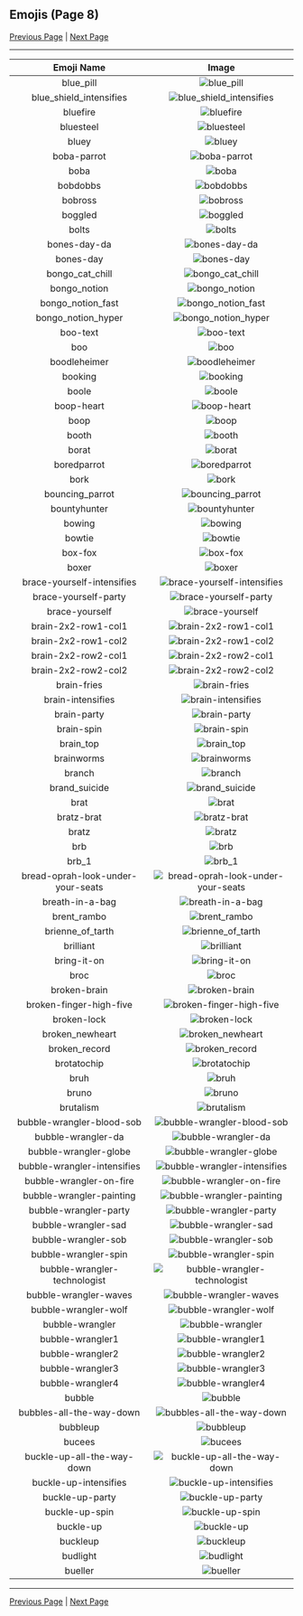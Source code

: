 
## Emojis (Page 8)

[Previous Page](/docs/hny/page-b-0007.md)
  | [Next Page](/docs/hny/page-b-0009.md)

<hr />

|Emoji Name|Image|
| :-: | :-: |
|blue_pill| ![blue_pill](/emojis/hny/blue_pill.png)|
|blue_shield_intensifies| ![blue_shield_intensifies](/emojis/hny/blue_shield_intensifies.gif)|
|bluefire| ![bluefire](/emojis/hny/bluefire.png)|
|bluesteel| ![bluesteel](/emojis/hny/bluesteel.png)|
|bluey| ![bluey](/emojis/hny/bluey.png)|
|boba-parrot| ![boba-parrot](/emojis/hny/boba-parrot.gif)|
|boba| ![boba](/emojis/hny/boba.png)|
|bobdobbs| ![bobdobbs](/emojis/hny/bobdobbs.png)|
|bobross| ![bobross](/emojis/hny/bobross.png)|
|boggled| ![boggled](/emojis/hny/boggled.gif)|
|bolts| ![bolts](/emojis/hny/bolts.png)|
|bones-day-da| ![bones-day-da](/emojis/hny/bones-day-da.png)|
|bones-day| ![bones-day](/emojis/hny/bones-day.png)|
|bongo_cat_chill| ![bongo_cat_chill](/emojis/hny/bongo_cat_chill.gif)|
|bongo_notion| ![bongo_notion](/emojis/hny/bongo_notion.gif)|
|bongo_notion_fast| ![bongo_notion_fast](/emojis/hny/bongo_notion_fast.gif)|
|bongo_notion_hyper| ![bongo_notion_hyper](/emojis/hny/bongo_notion_hyper.gif)|
|boo-text| ![boo-text](/emojis/hny/boo-text.png)|
|boo| ![boo](/emojis/hny/boo.jpg)|
|boodleheimer| ![boodleheimer](/emojis/hny/boodleheimer.jpg)|
|booking| ![booking](/emojis/hny/booking.png)|
|boole| ![boole](/emojis/hny/boole.png)|
|boop-heart| ![boop-heart](/emojis/hny/boop-heart.gif)|
|boop| ![boop](/emojis/hny/boop.png)|
|booth| ![booth](/emojis/hny/booth.jpg)|
|borat| ![borat](/emojis/hny/borat.png)|
|boredparrot| ![boredparrot](/emojis/hny/boredparrot.gif)|
|bork| ![bork](/emojis/hny/bork.png)|
|bouncing_parrot| ![bouncing_parrot](/emojis/hny/bouncing_parrot.gif)|
|bountyhunter| ![bountyhunter](/emojis/hny/bountyhunter.png)|
|bowing| ![bowing](/emojis/hny/bowing.gif)|
|bowtie| ![bowtie](/emojis/hny/bowtie.png)|
|box-fox| ![box-fox](/emojis/hny/box-fox.png)|
|boxer| ![boxer](/emojis/hny/boxer.jpg)|
|brace-yourself-intensifies| ![brace-yourself-intensifies](/emojis/hny/brace-yourself-intensifies.gif)|
|brace-yourself-party| ![brace-yourself-party](/emojis/hny/brace-yourself-party.gif)|
|brace-yourself| ![brace-yourself](/emojis/hny/brace-yourself.png)|
|brain-2x2-row1-col1| ![brain-2x2-row1-col1](/emojis/hny/brain-2x2-row1-col1.png)|
|brain-2x2-row1-col2| ![brain-2x2-row1-col2](/emojis/hny/brain-2x2-row1-col2.png)|
|brain-2x2-row2-col1| ![brain-2x2-row2-col1](/emojis/hny/brain-2x2-row2-col1.png)|
|brain-2x2-row2-col2| ![brain-2x2-row2-col2](/emojis/hny/brain-2x2-row2-col2.png)|
|brain-fries| ![brain-fries](/emojis/hny/brain-fries.png)|
|brain-intensifies| ![brain-intensifies](/emojis/hny/brain-intensifies.gif)|
|brain-party| ![brain-party](/emojis/hny/brain-party.gif)|
|brain-spin| ![brain-spin](/emojis/hny/brain-spin.gif)|
|brain_top| ![brain_top](/emojis/hny/brain_top.jpg)|
|brainworms| ![brainworms](/emojis/hny/brainworms.gif)|
|branch| ![branch](/emojis/hny/branch.png)|
|brand_suicide| ![brand_suicide](/emojis/hny/brand_suicide.png)|
|brat| ![brat](/emojis/hny/brat.png)|
|bratz-brat| ![bratz-brat](/emojis/hny/bratz-brat.png)|
|bratz| ![bratz](/emojis/hny/bratz.png)|
|brb| ![brb](/emojis/hny/brb.gif)|
|brb_1| ![brb_1](/emojis/hny/brb_1.png)|
|bread-oprah-look-under-your-seats| ![bread-oprah-look-under-your-seats](/emojis/hny/bread-oprah-look-under-your-seats.png)|
|breath-in-a-bag| ![breath-in-a-bag](/emojis/hny/breath-in-a-bag.png)|
|brent_rambo| ![brent_rambo](/emojis/hny/brent_rambo.gif)|
|brienne_of_tarth| ![brienne_of_tarth](/emojis/hny/brienne_of_tarth.png)|
|brilliant| ![brilliant](/emojis/hny/brilliant.gif)|
|bring-it-on| ![bring-it-on](/emojis/hny/bring-it-on.gif)|
|broc| ![broc](/emojis/hny/broc.gif)|
|broken-brain| ![broken-brain](/emojis/hny/broken-brain.png)|
|broken-finger-high-five| ![broken-finger-high-five](/emojis/hny/broken-finger-high-five.png)|
|broken-lock| ![broken-lock](/emojis/hny/broken-lock.png)|
|broken_newheart| ![broken_newheart](/emojis/hny/broken_newheart.png)|
|broken_record| ![broken_record](/emojis/hny/broken_record.png)|
|brotatochip| ![brotatochip](/emojis/hny/brotatochip.jpg)|
|bruh| ![bruh](/emojis/hny/bruh.png)|
|bruno| ![bruno](/emojis/hny/bruno.png)|
|brutalism| ![brutalism](/emojis/hny/brutalism.png)|
|bubble-wrangler-blood-sob| ![bubble-wrangler-blood-sob](/emojis/hny/bubble-wrangler-blood-sob.png)|
|bubble-wrangler-da| ![bubble-wrangler-da](/emojis/hny/bubble-wrangler-da.png)|
|bubble-wrangler-globe| ![bubble-wrangler-globe](/emojis/hny/bubble-wrangler-globe.gif)|
|bubble-wrangler-intensifies| ![bubble-wrangler-intensifies](/emojis/hny/bubble-wrangler-intensifies.gif)|
|bubble-wrangler-on-fire| ![bubble-wrangler-on-fire](/emojis/hny/bubble-wrangler-on-fire.gif)|
|bubble-wrangler-painting| ![bubble-wrangler-painting](/emojis/hny/bubble-wrangler-painting.png)|
|bubble-wrangler-party| ![bubble-wrangler-party](/emojis/hny/bubble-wrangler-party.gif)|
|bubble-wrangler-sad| ![bubble-wrangler-sad](/emojis/hny/bubble-wrangler-sad.png)|
|bubble-wrangler-sob| ![bubble-wrangler-sob](/emojis/hny/bubble-wrangler-sob.png)|
|bubble-wrangler-spin| ![bubble-wrangler-spin](/emojis/hny/bubble-wrangler-spin.gif)|
|bubble-wrangler-technologist| ![bubble-wrangler-technologist](/emojis/hny/bubble-wrangler-technologist.png)|
|bubble-wrangler-waves| ![bubble-wrangler-waves](/emojis/hny/bubble-wrangler-waves.gif)|
|bubble-wrangler-wolf| ![bubble-wrangler-wolf](/emojis/hny/bubble-wrangler-wolf.png)|
|bubble-wrangler| ![bubble-wrangler](/emojis/hny/bubble-wrangler.png)|
|bubble-wrangler1| ![bubble-wrangler1](/emojis/hny/bubble-wrangler1.png)|
|bubble-wrangler2| ![bubble-wrangler2](/emojis/hny/bubble-wrangler2.png)|
|bubble-wrangler3| ![bubble-wrangler3](/emojis/hny/bubble-wrangler3.png)|
|bubble-wrangler4| ![bubble-wrangler4](/emojis/hny/bubble-wrangler4.png)|
|bubble| ![bubble](/emojis/hny/bubble.png)|
|bubbles-all-the-way-down| ![bubbles-all-the-way-down](/emojis/hny/bubbles-all-the-way-down.gif)|
|bubbleup| ![bubbleup](/emojis/hny/bubbleup.png)|
|bucees| ![bucees](/emojis/hny/bucees.png)|
|buckle-up-all-the-way-down| ![buckle-up-all-the-way-down](/emojis/hny/buckle-up-all-the-way-down.gif)|
|buckle-up-intensifies| ![buckle-up-intensifies](/emojis/hny/buckle-up-intensifies.gif)|
|buckle-up-party| ![buckle-up-party](/emojis/hny/buckle-up-party.gif)|
|buckle-up-spin| ![buckle-up-spin](/emojis/hny/buckle-up-spin.gif)|
|buckle-up| ![buckle-up](/emojis/hny/buckle-up.png)|
|buckleup| ![buckleup](/emojis/hny/buckleup.png)|
|budlight| ![budlight](/emojis/hny/budlight.png)|
|bueller| ![bueller](/emojis/hny/bueller.jpg)|

<hr/>

[Previous Page](/docs/hny/page-b-0007.md)
  | [Next Page](/docs/hny/page-b-0009.md)